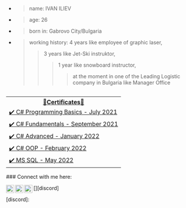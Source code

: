 - >name: IVAN ILIEV
- >age: 26
- >born in: Gabrovo City/Bulgaria
- >working history: 
  >4 years like employee of graphic laser,
  >>3 years like Jet-Ski instruktor,
  >>>1 year like snowboard instructor,
  >>>>at the moment in one of the Leading Logistic company in Bulgaria like Manager Office
<table style="float: left;">
    <tr>
         <th colspan="2"> <a href="https://softuni.bg/users/profile/certificates?username=dackel96"> 📜Certificates📜</th>
     </tr>
     <tr>
         <td> <a href="https://softuni.bg/certificates/details/112108/25397a08">✔️  C# Programming Basics - July 2021</a> </td>
     </tr>
     <tr>
         <td> <a href="https://softuni.bg/certificates/details/121749/5039beae">✔️  C# Fundamentals - September 2021</a> </td>
     </tr>
     <tr> 
         <td> <a href="https://softuni.bg/certificates/details/123699/5aacc7dc">✔️  C# Advanced - January 2022</a>  </td>
     </tr>
     <tr>
         <td> <a href="https://softuni.bg/certificates/details/131039/1d962d5d">✔️  C# OOP - February 2022</a> </td>
     </tr>
     <tr>
         <td><a href="https://softuni.bg/certificates/details/134866/35fb790a">✔️  MS SQL - May 2022</a>  </td>
     </tr>
 </table> 
### Connect with me here:

[<img align="left" alt="dackel | Instagram" width="22px" src="https://assets.stickpng.com/images/580b57fcd9996e24bc43c521.png" />][instagram]
[<img align="left" alt="dackel | Facebook" width="22px" src="https://upload.wikimedia.org/wikipedia/commons/thumb/0/05/Facebook_Logo_%282019%29.png/1024px-Facebook_Logo_%282019%29.png" />][facebook]
[<img align="left" alt="dackel | Discord" width="22px" src="https://www.skittercomic.com/wp-content/uploads/2019/05/discord-logo-1024x1024.png" />][discord]


[facebook]: https://www.facebook.com/dackel96/
[instagram]: https://www.instagram.com/d.a.c.k.e.l/
[discord]: 
